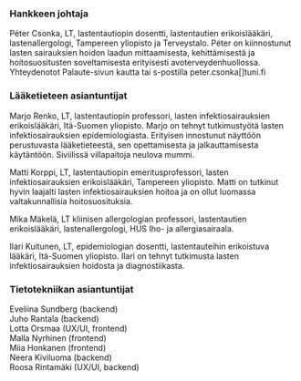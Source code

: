 ### Hankkeen johtaja
Péter Csonka, LT, lastentautiopin dosentti, lastentautien erikoislääkäri, lastenallergologi, Tampereen yliopisto ja Terveystalo.
Péter on kiinnostunut lasten sairauksien hoidon laadun mittaamisesta, kehittämisestä ja hoitosuositusten soveltamisesta erityisesti avoterveydenhuollossa.
Yhteydenotot Palaute-sivun kautta tai s-postilla peter.csonka[]tuni.fi
    

### Lääketieteen asiantuntijat
Marjo Renko, LT, lastentautiopin professori, lasten infektiosairauksien erikoislääkäri, Itä-Suomen yliopisto.
Marjo on tehnyt tutkimustyötä lasten infektiosairauksien epidemiologiasta.
Erityisen innostunut näyttöön perustuvasta lääketieteestä, sen opettamisesta ja jalkauttamisesta käytäntöön.
Siviilissä villapaitoja neulova mummi.

Matti Korppi, LT, lastentautiopin emeritusprofessori, lasten infektiosairauksien erikoislääkäri, Tampereen yliopisto.
Matti on tutkinut hyvin laajalti lasten infektiosairauksien hoitoa ja on ollut luomassa valtakunnallisia hoitosuosituksia.

Mika Mäkelä, LT kliinisen allergologian professori, lastentautien erikoislääkäri, lastenallergologi, HUS Iho- ja allergiasairaala.

Ilari Kuitunen, LT, epidemiologian dosentti, lastentauteihin erikoistuva lääkäri, Itä-Suomen yliopisto.
Ilari on tehnyt tutkimusta lasten infektiosairauksien hoidosta ja diagnostiikasta.
    

### Tietotekniikan asiantuntijat
Eveliina Sundberg (backend) <br>
Juho Rantala (backend) <br>
Lotta Orsmaa (UX/UI, frontend) <br>
Malla Nyrhinen (frontend) <br>
Miia Honkanen (frontend) <br>
Neera Kiviluoma (backend) <br>
Roosa Rintamäki (UX/UI, backend) <br>
